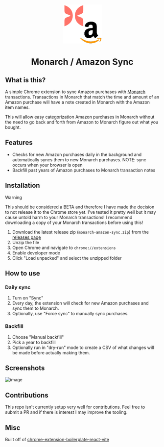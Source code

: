 <div align="center">
<img src="public/icon-128.png" alt="logo"/>
<h1>Monarch / Amazon Sync</h1>
</div>

## What is this?

A simple Chrome extension to sync Amazon purchases with [Monarch](https://monarchmoney.com) transactions. Transactions in Monarch that match the time and amount of an Amazon purchase will have a note created in Monarch with the Amazon item names.

This will allow easy categorization Amazon purchases in Monarch without the need to go back and forth from Amazon to Monarch figure out what you bought.

## Features

- Checks for new Amazon purchases daily in the background and automatically syncs them to new Monarch purchases. NOTE: sync occurs when your browser is open
- Backfill past years of Amazon purchases to Monarch transaction notes

## Installation

> [!WARNING]
> This should be considered a BETA and therefore I have made the decision to not release it to the Chrome store yet. I've tested it pretty well but it may cause untold harm to your Monarch transactions! I recommend downloading a copy of your Monarch transactions before using this!

1. Download the latest release zip (`monarch-amazon-sync.zip`) from the [releases page](https://github.com/alex-peck/monarch-amazon-sync/releases)
2. Unzip the file
3. Open Chrome and navigate to `chrome://extensions`
4. Enable developer mode
5. Click "Load unpacked" and select the unzipped folder

## How to use

### Daily sync
1. Turn on "Sync"
2. Every day, the extension will check for new Amazon purchases and sync them to Monarch.
3. Optionally, use "Force sync" to manually sync purchases.

### Backfill
1. Choose "Manual backfill"
2. Pick a year to backfill
3. Optionally run in "dry-run" mode to create a CSV of what changes will be made before actually making them.

## Screenshots
<img width="319" alt="image" src="https://github.com/alex-peck/monarch-amazon-sync/assets/53013351/af77f2b8-d92f-42ff-bc37-c7cedaf22fe9">

## Contributions

This repo isn't currently setup very well for contributions. Feel free to submit a PR and if there is interest I may improve the tooling.

## Misc

Built off of [chrome-extension-boilerplate-react-vite](https://github.com/Jonghakseo/chrome-extension-boilerplate-react-vite)

